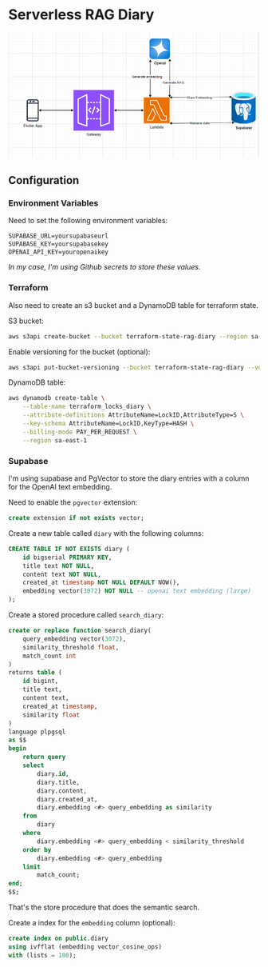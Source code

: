 # Serverless RAG Diary

![infra](infra.png)

## Configuration

### Environment Variables

Need to set the following environment variables:

```env
SUPABASE_URL=yoursupabaseurl
SUPABASE_KEY=yoursupabasekey
OPENAI_API_KEY=youropenaikey
```

*In my case, I'm using Github secrets to store these values.*

### Terraform

Also need to create an s3 bucket and a DynamoDB table for terraform state.

S3 bucket:
```bash
aws s3api create-bucket --bucket terraform-state-rag-diary --region sa-east-1 --create-bucket-configuration LocationConstraint=sa-east-1
```

Enable versioning for the bucket (optional):
```bash
aws s3api put-bucket-versioning --bucket terraform-state-rag-diary --versioning-configuration Status=Enabled
```

DynamoDB table:
```bash
aws dynamodb create-table \
    --table-name terraform_locks_diary \
    --attribute-definitions AttributeName=LockID,AttributeType=S \
    --key-schema AttributeName=LockID,KeyType=HASH \
    --billing-mode PAY_PER_REQUEST \
    --region sa-east-1
```

### Supabase

I'm using supabase and PgVector to store the diary entries with a column for the OpenAI text embedding.

Need to enable the `pgvector` extension:

```sql
create extension if not exists vector;
```

Create a new table called `diary` with the following columns:

```sql
CREATE TABLE IF NOT EXISTS diary (
    id bigserial PRIMARY KEY,
    title text NOT NULL,
    content text NOT NULL,
    created_at timestamp NOT NULL DEFAULT NOW(),
    embedding vector(3072) NOT NULL -- openai text embedding (large)
);
```

Create a stored procedure called `search_diary`:

```sql
create or replace function search_diary(
    query_embedding vector(3072),
    similarity_threshold float,
    match_count int
)
returns table (
    id bigint,
    title text,
    content text,
    created_at timestamp,
    similarity float
)
language plpgsql
as $$
begin
    return query
    select
        diary.id,
        diary.title,
        diary.content,
        diary.created_at,
        diary.embedding <#> query_embedding as similarity
    from
        diary
    where
        diary.embedding <#> query_embedding < similarity_threshold
    order by
        diary.embedding <#> query_embedding
    limit
        match_count;
end;
$$;
```

That's the store procedure that does the semantic search.

Create a index for the `embedding` column (optional):

```sql
create index on public.diary
using ivfflat (embedding vector_cosine_ops)
with (lists = 100);
```